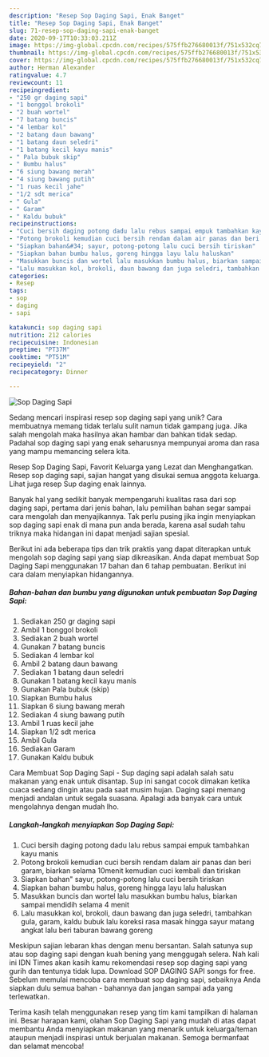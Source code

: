 ```yaml
---
description: "Resep Sop Daging Sapi, Enak Banget"
title: "Resep Sop Daging Sapi, Enak Banget"
slug: 71-resep-sop-daging-sapi-enak-banget
date: 2020-09-17T10:33:03.211Z
image: https://img-global.cpcdn.com/recipes/575ffb276680013f/751x532cq70/sop-daging-sapi-foto-resep-utama.jpg
thumbnail: https://img-global.cpcdn.com/recipes/575ffb276680013f/751x532cq70/sop-daging-sapi-foto-resep-utama.jpg
cover: https://img-global.cpcdn.com/recipes/575ffb276680013f/751x532cq70/sop-daging-sapi-foto-resep-utama.jpg
author: Herman Alexander
ratingvalue: 4.7
reviewcount: 11
recipeingredient:
- "250 gr daging sapi"
- "1 bonggol brokoli"
- "2 buah wortel"
- "7 batang buncis"
- "4 lembar kol"
- "2 batang daun bawang"
- "1 batang daun seledri"
- "1 batang kecil kayu manis"
- " Pala bubuk skip"
- " Bumbu halus"
- "6 siung bawang merah"
- "4 siung bawang putih"
- "1 ruas kecil jahe"
- "1/2 sdt merica"
- " Gula"
- " Garam"
- " Kaldu bubuk"
recipeinstructions:
- "Cuci bersih daging potong dadu lalu rebus sampai empuk tambahkan kayu manis"
- "Potong brokoli kemudian cuci bersih rendam dalam air panas dan beri garam, biarkan selama 10menit kemudian cuci kembali dan tiriskan"
- "Siapkan bahan&#34; sayur, potong-potong lalu cuci bersih tiriskan"
- "Siapkan bahan bumbu halus, goreng hingga layu lalu haluskan"
- "Masukkan buncis dan wortel lalu masukkan bumbu halus, biarkan sampai mendidih selama 4 menit"
- "Lalu masukkan kol, brokoli, daun bawang dan juga seledri, tambahkan gula, garam, kaldu bubuk lalu koreksi rasa masak hingga sayur matang angkat lalu beri taburan bawang goreng"
categories:
- Resep
tags:
- sop
- daging
- sapi

katakunci: sop daging sapi 
nutrition: 212 calories
recipecuisine: Indonesian
preptime: "PT37M"
cooktime: "PT51M"
recipeyield: "2"
recipecategory: Dinner

---
```



![Sop Daging Sapi](https://img-global.cpcdn.com/recipes/575ffb276680013f/751x532cq70/sop-daging-sapi-foto-resep-utama.jpg)

Sedang mencari inspirasi resep sop daging sapi yang unik? Cara membuatnya memang tidak terlalu sulit namun tidak gampang juga. Jika salah mengolah maka hasilnya akan hambar dan bahkan tidak sedap. Padahal sop daging sapi yang enak seharusnya mempunyai aroma dan rasa yang mampu memancing selera kita.

Resep Sop Daging Sapi, Favorit Keluarga yang Lezat dan Menghangatkan. Resep sop daging sapi, sajian hangat yang disukai semua anggota keluarga. Lihat juga resep Sup daging enak lainnya.

Banyak hal yang sedikit banyak mempengaruhi kualitas rasa dari sop daging sapi, pertama dari jenis bahan, lalu pemilihan bahan segar sampai cara mengolah dan menyajikannya. Tak perlu pusing jika ingin menyiapkan sop daging sapi enak di mana pun anda berada, karena asal sudah tahu triknya maka hidangan ini dapat menjadi sajian spesial.


Berikut ini ada beberapa tips dan trik praktis yang dapat diterapkan untuk mengolah sop daging sapi yang siap dikreasikan. Anda dapat membuat Sop Daging Sapi menggunakan 17 bahan dan 6 tahap pembuatan. Berikut ini cara dalam menyiapkan hidangannya.

<!--inarticleads1-->

##### Bahan-bahan dan bumbu yang digunakan untuk pembuatan Sop Daging Sapi:

1. Sediakan 250 gr daging sapi
1. Ambil 1 bonggol brokoli
1. Sediakan 2 buah wortel
1. Gunakan 7 batang buncis
1. Sediakan 4 lembar kol
1. Ambil 2 batang daun bawang
1. Sediakan 1 batang daun seledri
1. Gunakan 1 batang kecil kayu manis
1. Gunakan  Pala bubuk (skip)
1. Siapkan  Bumbu halus
1. Siapkan 6 siung bawang merah
1. Sediakan 4 siung bawang putih
1. Ambil 1 ruas kecil jahe
1. Siapkan 1/2 sdt merica
1. Ambil  Gula
1. Sediakan  Garam
1. Gunakan  Kaldu bubuk


Cara Membuat Sop Daging Sapi - Sup daging sapi adalah salah satu makanan yang enak untuk disantap. Sup ini sangat cocok dimakan ketika cuaca sedang dingin atau pada saat musim hujan. Daging sapi memang menjadi andalan untuk segala suasana. Apalagi ada banyak cara untuk mengolahnya dengan mudah lho. 

<!--inarticleads2-->

##### Langkah-langkah menyiapkan Sop Daging Sapi:

1. Cuci bersih daging potong dadu lalu rebus sampai empuk tambahkan kayu manis
1. Potong brokoli kemudian cuci bersih rendam dalam air panas dan beri garam, biarkan selama 10menit kemudian cuci kembali dan tiriskan
1. Siapkan bahan&#34; sayur, potong-potong lalu cuci bersih tiriskan
1. Siapkan bahan bumbu halus, goreng hingga layu lalu haluskan
1. Masukkan buncis dan wortel lalu masukkan bumbu halus, biarkan sampai mendidih selama 4 menit
1. Lalu masukkan kol, brokoli, daun bawang dan juga seledri, tambahkan gula, garam, kaldu bubuk lalu koreksi rasa masak hingga sayur matang angkat lalu beri taburan bawang goreng


Meskipun sajian lebaran khas dengan menu bersantan. Salah satunya sup atau sop daging sapi dengan kuah bening yang menggugah selera. Nah kali ini IDN Times akan kasih kamu rekomendasi resep sop daging sapi yang gurih dan tentunya tidak lupa. Download SOP DAGING SAPI songs for free. Sebelum memulai mencoba cara membuat sop daging sapi, sebaiknya Anda siapkan dulu semua bahan - bahannya dan jangan sampai ada yang terlewatkan. 

Terima kasih telah menggunakan resep yang tim kami tampilkan di halaman ini. Besar harapan kami, olahan Sop Daging Sapi yang mudah di atas dapat membantu Anda menyiapkan makanan yang menarik untuk keluarga/teman ataupun menjadi inspirasi untuk berjualan makanan. Semoga bermanfaat dan selamat mencoba!
